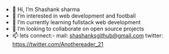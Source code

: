 - 👋 Hi, I’m Shashank sharma       
- 👀 I’m interested in web development and football
- 🌱 I’m currently learning fullstack web development
- 💞️ I’m looking to collaborate on open source projects
- 📫 lets connect:-
       mail: shashanksgithub@gmail.com
       twitter: https://twitter.com/Anothereader_21

<!---
shashank-s-github/shashank-s-github is a ✨ special ✨ repository because its `README.md` (this file) appears on your GitHub profile.
You can click the Preview link to take a look at your changes.
--->
